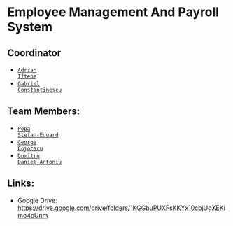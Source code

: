 # Employee Management And Payroll System

## Coordinator
* <code>[Adrian Iftene](https://github.com/adiftene1)</code>
* <code>[Gabriel Constantinescu](https://github.com/iceeye7gabi)</code>

## Team Members:

* <code>[Popa Stefan-Eduard](https://github.com/stefan1anuby)</code>
* <code>[George Cojocaru](https://github.com/George166382)</code>
* <code>[Dumitru Daniel-Antoniu](https://github.com/Dumitru-Daniel-Antoniu)</code>

## Links:
* Google Drive: https://drive.google.com/drive/folders/1KGGbuPUXFsKKYx10cbjUgXEKimo4cUnm